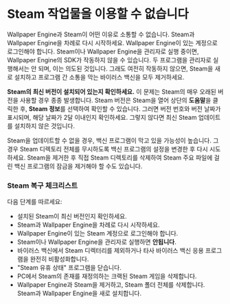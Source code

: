 # Steam 작업물을 이용할 수 없습니다

Wallpaper Engine과 Steam이 어떤 이유로 소통할 수 없습니다. Steam과 Wallpaper Engine을 차례로 다시 시작하세요. Wallpaper Engine이 있는 계정으로 로그인해야 합니다. Steam이나 Wallpaper Engine을 관리자로 실행 중이면, Wallpaper Engine의 SDK가 작동하지 않을 수 있습니다. 두 프로그램을 관리자로 실행해서는 안 되며, 이는 의도된 것입니다. 그래도 여전히 작동하지 않으면, Steam을 새로 설치하고 프로그램 간 소통을 막는 바이러스 백신을 모두 제거하세요.

**Steam의 최신 버전이 설치되어 있는지 확인하세요.** 이 문제는 Steam의 매우 오래된 버전을 사용할 경우 종종 발생합니다. Steam 버전은 Steam을 열어 상단의 **도움말**을 클릭한 후, **Steam 정보**를 선택하여 확인할 수 있습니다. 그러면 버전 번호와 버전 날짜가 표시되며, 해당 날짜가 2달 이내인지 확인하세요. 그렇지 않다면 최신 Steam 업데이트를 설치하지 않은 것입니다.

Steam을 업데이트할 수 없을 경우, 백신 프로그램이 막고 있을 가능성이 높습니다. 그 경우 Steam 디렉토리 전체를 무시하도록 백신 프로그램의 설정을 변경한 후 다시 시도하세요. Steam을 제거한 후 직접 Steam 디렉토리를 삭제하여 Steam 주요 파일에 걸린 백신 프로그램의 잠금을 제거해야 할 수도 있습니다.

### Steam 복구 체크리스트

다음 단계를 따르세요:

* 설치된 Steam이 최신 버전인지 확인하세요.
* Steam과 Wallpaper Engine을 차례로 다시 시작하세요.
* Wallpaper Engine이 있는 Steam 계정으로 로그인해야 합니다.
* Steam이나 Wallpaper Engine을 관리자로 실행하면 **안됩니다**.
* 바이러스 백신에서 Steam 디렉터리를 제외하거나 타사 바이러스 백신 응용 프로그램을 완전히 비활성화합니다.
* "Steam 유휴 상태" 프로그램을 닫습니다.
* PC에서 Steam의 존재를 재정의하는 크랙된 Steam 게임을 삭제합니다.
* Wallpaper Engine과 Steam을 제거하고, Steam 폴더 전체를 삭제합니다. Steam과 Wallpaper Engine을 새로 설치합니다.
